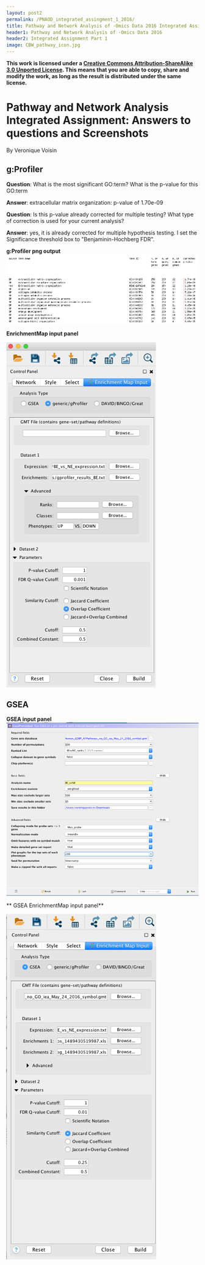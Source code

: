 ```yaml
---
layout: post2
permalink: /PNAOD_integrated_assingment_1_2016/
title: Pathway and Network Analysis of -Omics Data 2016 Integrated Assignment
header1: Pathway and Network Analysis of -Omics Data 2016
header2: Integrated Assignment Part 1
image: CBW_pathway_icon.jpg
---
```


**This work is licensed under a [Creative Commons Attribution-ShareAlike 3.0 Unported License](http://creativecommons.org/licenses/by-sa/3.0/deed.en_US). This means that you are able to copy, share and modify the work, as long as the result is distributed under the same license.**

# Pathway and Network Analysis Integrated Assignment: Answers to questions and Screenshots

By Veronique Voisin


## g:Profiler

**Question**: What is the most significant GO:term? What is the p-value for this GO:term 

**Answer**: extracellular matrix organization: p-value of 1.70e-09 


**Question**: Is this p-value already corrected for multiple testing? What type of correction is used for your current analysis? 

**Answer**: yes, it is already corrected for multiple hypothesis testing. I set the Significance threshold box to  "Benjaminin-Hochberg FDR". 

**g:Profiler png output**  
![INA1](https://github.com/bioinformaticsdotca/HT-Biology_2017/blob/master/Pathways/img/INA1.png?raw=true)
 
**EnrichmentMap input panel** 

![INA2](https://github.com/bioinformaticsdotca/HT-Biology_2017/blob/master/Pathways/img/INA2.png?raw=true)

## GSEA

**GSEA input panel**  
![INA1](https://github.com/bioinformaticsdotca/HT-Biology_2017/blob/master/Pathways/img/INA3.png?raw=true)
 
** GSEA EnrichmentMap input panel** 

![INA2](https://github.com/bioinformaticsdotca/HT-Biology_2017/blob/master/Pathways/img/INA4.png?raw=true)
